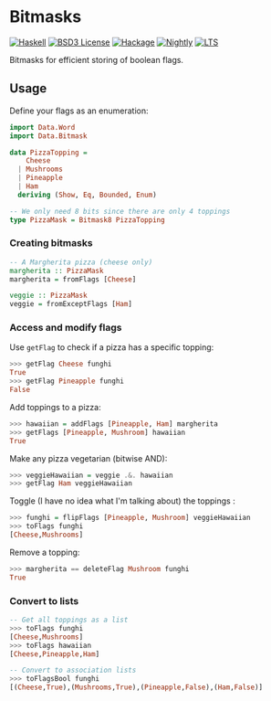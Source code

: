 # Bitmasks

[![Haskell](https://img.shields.io/badge/language-Haskell-orange.svg)](https://haskell.org) [![BSD3 License](https://img.shields.io/badge/license-BSD3-blue.svg)](https://github.com/AliceRixte/bitmasks/LICENSE) [![Hackage](https://img.shields.io/hackage/v/bitmasks.svg)](https://hackage.haskell.org/package/bitmasks) [![Nightly](https://www.stackage.org/package/bitmasks/badge/nightly)](https://www.stackage.org/nightly/package/bitmasks) [![LTS](https://www.stackage.org/package/bitmasks/badge/lts)](https://www.stackage.org/lts/package/bitmasks)


Bitmasks for efficient storing of boolean flags.

## Usage

Define your flags as an enumeration:

```haskell
import Data.Word
import Data.Bitmask

data PizzaTopping =
    Cheese
  | Mushrooms
  | Pineapple
  | Ham
  deriving (Show, Eq, Bounded, Enum)

-- We only need 8 bits since there are only 4 toppings
type PizzaMask = Bitmask8 PizzaTopping
```

### Creating bitmasks

```haskell
-- A Margherita pizza (cheese only)
margherita :: PizzaMask
margherita = fromFlags [Cheese]

veggie :: PizzaMask
veggie = fromExceptFlags [Ham]

```

### Access and modify flags

Use `getFlag` to check if a pizza has a specific topping:

```haskell
>>> getFlag Cheese funghi
True
>>> getFlag Pineapple funghi
False
```

Add toppings to a pizza:

```haskell
>>> hawaiian = addFlags [Pineapple, Ham] margherita
>>> getFlags [Pineapple, Mushroom] hawaiian
True
```

Make any pizza vegetarian (bitwise AND):

```haskell
>>> veggieHawaiian = veggie .&. hawaiian
>>> getFlag Ham veggieHawaiian
```

Toggle (I have no idea what I'm talking about) the toppings :

```haskell
>>> funghi = flipFlags [Pineapple, Mushroom] veggieHawaiian
>>> toFlags funghi
[Cheese,Mushrooms]
```

Remove a topping:

```haskell
>>> margherita == deleteFlag Mushroom funghi
True
```

### Convert to lists

```haskell
-- Get all toppings as a list
>>> toFlags funghi
[Cheese,Mushrooms]
>>> toFlags hawaiian
[Cheese,Pineapple,Ham]

-- Convert to association lists
>>> toFlagsBool funghi
[(Cheese,True),(Mushrooms,True),(Pineapple,False),(Ham,False)]
```
